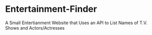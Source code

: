 # Entertainment-Finder
A Small Entertianment Website that Uses an API to List Names of T.V. Shows and Actors/Actresses
